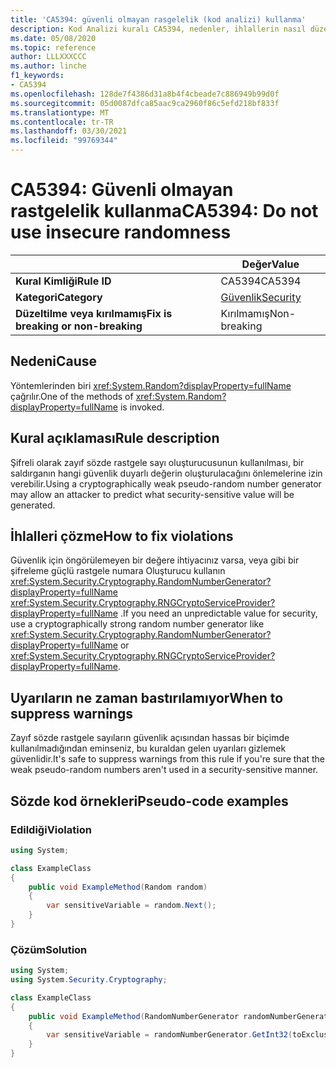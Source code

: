 ```yaml
---
title: 'CA5394: güvenli olmayan rasgelelik (kod analizi) kullanma'
description: Kod Analizi kuralı CA5394, nedenler, ihlallerin nasıl düzeltileceğini ve ne zaman bastıralınacağını içeren bilgiler sağlar.
ms.date: 05/08/2020
ms.topic: reference
author: LLLXXXCCC
ms.author: linche
f1_keywords:
- CA5394
ms.openlocfilehash: 128de7f4386d31a8b4f4cbeade7c886949b99d0f
ms.sourcegitcommit: 05d0087dfca85aac9ca2960f86c5efd218bf833f
ms.translationtype: MT
ms.contentlocale: tr-TR
ms.lasthandoff: 03/30/2021
ms.locfileid: "99769344"
---
```

# <a name="ca5394-do-not-use-insecure-randomness"></a><span data-ttu-id="655eb-103">CA5394: Güvenli olmayan rastgelelik kullanma</span><span class="sxs-lookup"><span data-stu-id="655eb-103">CA5394: Do not use insecure randomness</span></span>

| | <span data-ttu-id="655eb-104">Değer</span><span class="sxs-lookup"><span data-stu-id="655eb-104">Value</span></span> |
|-|-|
| <span data-ttu-id="655eb-105">**Kural Kimliği**</span><span class="sxs-lookup"><span data-stu-id="655eb-105">**Rule ID**</span></span> |<span data-ttu-id="655eb-106">CA5394</span><span class="sxs-lookup"><span data-stu-id="655eb-106">CA5394</span></span>|
| <span data-ttu-id="655eb-107">**Kategori**</span><span class="sxs-lookup"><span data-stu-id="655eb-107">**Category**</span></span> |[<span data-ttu-id="655eb-108">Güvenlik</span><span class="sxs-lookup"><span data-stu-id="655eb-108">Security</span></span>](security-warnings.md)|
| <span data-ttu-id="655eb-109">**Düzeltilme veya kırılmamış**</span><span class="sxs-lookup"><span data-stu-id="655eb-109">**Fix is breaking or non-breaking**</span></span> |<span data-ttu-id="655eb-110">Kırılmamış</span><span class="sxs-lookup"><span data-stu-id="655eb-110">Non-breaking</span></span>|

## <a name="cause"></a><span data-ttu-id="655eb-111">Nedeni</span><span class="sxs-lookup"><span data-stu-id="655eb-111">Cause</span></span>

<span data-ttu-id="655eb-112">Yöntemlerinden biri <xref:System.Random?displayProperty=fullName> çağrılır.</span><span class="sxs-lookup"><span data-stu-id="655eb-112">One of the methods of <xref:System.Random?displayProperty=fullName> is invoked.</span></span>

## <a name="rule-description"></a><span data-ttu-id="655eb-113">Kural açıklaması</span><span class="sxs-lookup"><span data-stu-id="655eb-113">Rule description</span></span>

<span data-ttu-id="655eb-114">Şifreli olarak zayıf sözde rastgele sayı oluşturucusunun kullanılması, bir saldırganın hangi güvenlik duyarlı değerin oluşturulacağını önlemelerine izin verebilir.</span><span class="sxs-lookup"><span data-stu-id="655eb-114">Using a cryptographically weak pseudo-random number generator may allow an attacker to predict what security-sensitive value will be generated.</span></span>

## <a name="how-to-fix-violations"></a><span data-ttu-id="655eb-115">İhlalleri çözme</span><span class="sxs-lookup"><span data-stu-id="655eb-115">How to fix violations</span></span>

<span data-ttu-id="655eb-116">Güvenlik için öngörülemeyen bir değere ihtiyacınız varsa, veya gibi bir şifreleme güçlü rastgele numara Oluşturucu kullanın <xref:System.Security.Cryptography.RandomNumberGenerator?displayProperty=fullName> <xref:System.Security.Cryptography.RNGCryptoServiceProvider?displayProperty=fullName> .</span><span class="sxs-lookup"><span data-stu-id="655eb-116">If you need an unpredictable value for security, use a cryptographically strong random number generator like <xref:System.Security.Cryptography.RandomNumberGenerator?displayProperty=fullName> or <xref:System.Security.Cryptography.RNGCryptoServiceProvider?displayProperty=fullName>.</span></span>

## <a name="when-to-suppress-warnings"></a><span data-ttu-id="655eb-117">Uyarıların ne zaman bastırılamıyor</span><span class="sxs-lookup"><span data-stu-id="655eb-117">When to suppress warnings</span></span>

<span data-ttu-id="655eb-118">Zayıf sözde rastgele sayıların güvenlik açısından hassas bir biçimde kullanılmadığından eminseniz, bu kuraldan gelen uyarıları gizlemek güvenlidir.</span><span class="sxs-lookup"><span data-stu-id="655eb-118">It's safe to suppress warnings from this rule if you're sure that the weak pseudo-random numbers aren't used in a security-sensitive manner.</span></span>

## <a name="pseudo-code-examples"></a><span data-ttu-id="655eb-119">Sözde kod örnekleri</span><span class="sxs-lookup"><span data-stu-id="655eb-119">Pseudo-code examples</span></span>

### <a name="violation"></a><span data-ttu-id="655eb-120">Edildiği</span><span class="sxs-lookup"><span data-stu-id="655eb-120">Violation</span></span>

```csharp
using System;

class ExampleClass
{
    public void ExampleMethod(Random random)
    {
        var sensitiveVariable = random.Next();
    }
}
```

### <a name="solution"></a><span data-ttu-id="655eb-121">Çözüm</span><span class="sxs-lookup"><span data-stu-id="655eb-121">Solution</span></span>

```csharp
using System;
using System.Security.Cryptography;

class ExampleClass
{
    public void ExampleMethod(RandomNumberGenerator randomNumberGenerator, int toExclusive)
    {
        var sensitiveVariable = randomNumberGenerator.GetInt32(toExclusive);
    }
}
```
